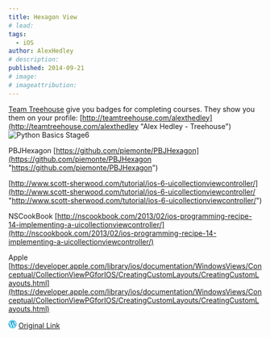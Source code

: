 ```yaml
---
title: Hexagon View
# lead:
tags:
  - iOS
author: AlexHedley
# description:
published: 2014-09-21
# image:
# imageattribution:
---
```


[Team Treehouse](http://teamtreehouse.com "Team Treehouse") give you badges for completing courses. They show you them on your profile: [http://teamtreehouse.com/alexthedley](http://teamtreehouse.com/alexthedley "Alex Hedley - Treehouse") ![Python Basics Stage6](images/badges_python_basics_stage6.png)

PBJHexagon [https://github.com/piemonte/PBJHexagon](https://github.com/piemonte/PBJHexagon "https://github.com/piemonte/PBJHexagon")

[http://www.scott-sherwood.com/tutorial/ios-6-uicollectionviewcontroller/](http://www.scott-sherwood.com/tutorial/ios-6-uicollectionviewcontroller/ "http://www.scott-sherwood.com/tutorial/ios-6-uicollectionviewcontroller/")

NSCookBook [http://nscookbook.com/2013/02/ios-programming-recipe-14-implementing-a-uicollectionviewcontroller/](http://nscookbook.com/2013/02/ios-programming-recipe-14-implementing-a-uicollectionviewcontroller/)

Apple [https://developer.apple.com/library/ios/documentation/WindowsViews/Conceptual/CollectionViewPGforIOS/CreatingCustomLayouts/CreatingCustomLayouts.html](https://developer.apple.com/library/ios/documentation/WindowsViews/Conceptual/CollectionViewPGforIOS/CreatingCustomLayouts/CreatingCustomLayouts.html)

![Wordpress](../images/wordpress.png "Wordpress") [Original Link](https://alexhedley.wordpress.com/2014/09/21/hexagon-view/)
